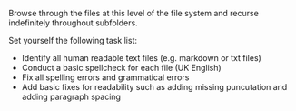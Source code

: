 Browse through the files at this level of the file system and recurse indefinitely throughout subfolders.

Set yourself the following task list:

- Identify all human readable text files (e.g. markdown or txt files)  
- Conduct a basic spellcheck for each file (UK English) 
- Fix all spelling errors and grammatical errors  
- Add basic fixes for readability such as adding missing puncutation and adding paragraph spacing 